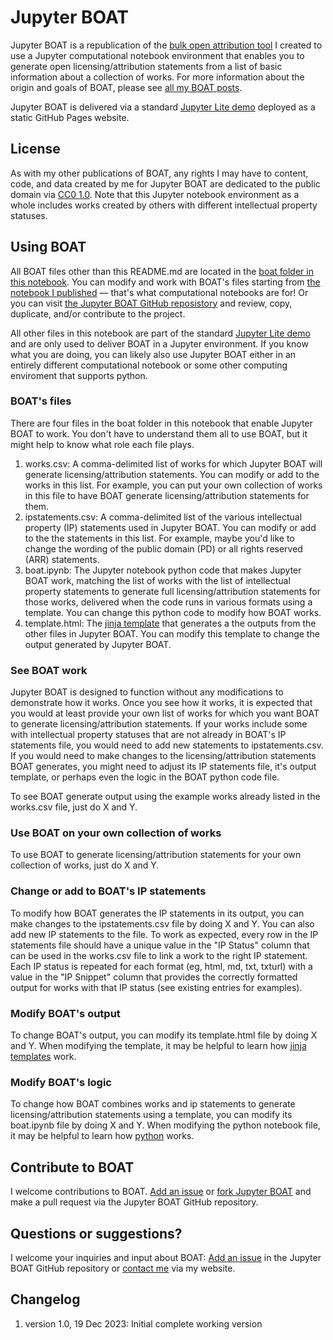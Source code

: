 # Jupyter BOAT
Jupyter BOAT is a republication of the [bulk open attribution tool](https://xolotl.org/boat-1-0/) I created to use a Jupyter computational notebook environment that enables you to generate open licensing/attribution statements from a list of basic information about a collection of works. For more information about the origin and goals of BOAT, please see [all my BOAT posts](https://xolotl.org/tags/boat/).

Jupyter BOAT is delivered via a standard [Jupyter Lite demo](https://jupyterlite.github.io/demo) deployed as a static GitHub Pages website.

## License
As with my other publications of BOAT, any rights I may have to content, code, and data created by me for Jupyter BOAT are dedicated to the public domain via [CC0 1.0](https://creativecommons.org/public-domain/cc0/). Note that this Jupyter notebook environment as a whole includes works created by others with different intellectual property statuses.

## Using BOAT
All BOAT files other than this README.md are located in the [boat folder in this notebook](/boat/). You can modify and work with BOAT's files starting from [the notebook I published](https://xolotl.org/jupyter-boat/) — that's what computational notebooks are for! Or you can visit [the Jupyter BOAT GitHub reposistory](https://github.com/xolotl/jupyter-boat) and review, copy, duplicate, and/or contribute to the project.

All other files in this notebook are part of the standard [Jupyter Lite demo](https://jupyterlite.github.io/demo) and are only used to deliver BOAT in a Jupyter environment. If you know what you are doing, you can likely also use Jupyter BOAT either in an entirely different computational notebook or some other computing enviroment that supports python.

### BOAT's files
There are four files in the boat folder in this notebook that enable Jupyter BOAT to work. You don't have to understand them all to use BOAT, but it might help to know what role each file plays.
1. works.csv: A comma-delimited list of works for which Jupyter BOAT will generate licensing/attribution statements. You can modify or add to the works in this list. For example, you can put your own collection of works in this file to have BOAT generate licensing/attribution statements for them.
1. ipstatements.csv: A comma-delimited list of the various intellectual property (IP) statements used in Jupyter BOAT. You can modify or add to the the statements in this list. For example, maybe you'd like to change the wording of the public domain (PD) or all rights reserved (ARR) statements.
1. boat.ipynb: The Jupyter notebook python code that makes Jupyter BOAT work, matching the list of works with the list of intellectual property statements to generate full licensing/attribution statements for those works, delivered when the code runs in various formats using a template. You can change this python code to modify how BOAT works.
1. template.html: The [jinja template](https://palletsprojects.com/p/jinja/) that generates a the outputs from the other files in Jupyter BOAT. You can modify this template to change the output generated by Jupyter BOAT.

### See BOAT work
Jupyter BOAT is designed to function without any modifications to demonstrate how it works. Once you see how it works, it is expected that you would at least provide your own list of works for which you want BOAT to generate licensing/attribution statements. If your works include some with intellectual property statuses that are not already in BOAT's IP statements file, you would need to add new statements to ipstatements.csv. If you would need to make changes to the licensing/attribution statements BOAT generates, you might need to adjust its IP statements file, it's output template, or perhaps even the logic in the BOAT python code file.

To see BOAT generate output using the example works already listed in the works.csv file, just do X and Y.

### Use BOAT on your own collection of works
To use BOAT to generate licensing/attribution statements for your own collection of works, just do X and Y.

### Change or add to BOAT's IP statements
To modify how BOAT generates the IP statements in its output, you can make changes to the ipstatements.csv file by doing X and Y. You can also add new IP statements to the file. To work as expected, every row in the IP statements file should have a unique value in the "IP Status" column that can be used in the works.csv file to link a work to the right IP statement. Each IP status is repeated for each format (eg, html, md, txt, txturl) with a value in the "IP Snippet" column that provides the correctly formatted output for works with that IP status (see existing entries for examples).

### Modify BOAT's output
To change BOAT's output, you can modify its template.html file by doing X and Y. When modifying the template, it may be helpful to learn how [jinja templates](https://palletsprojects.com/p/jinja/) work.

### Modify BOAT's logic
To change how BOAT combines works and ip statements to generate licensing/attribution statements using a template, you can modify its boat.ipynb file by doing X and Y. When modifying the python notebook file, it may be helpful to learn how [python](https://www.python.org/) works.

## Contribute to BOAT
I welcome contributions to BOAT. [Add an issue](https://github.com/xolotl/jupyter-boat/issues/new) or [fork Jupyter BOAT](https://github.com/xolotl/jupyter-boat/fork) and make a pull request via the Jupyter BOAT GitHub repository.

## Questions or suggestions?
I welcome your inquiries and input about BOAT: [Add an issue](https://github.com/xolotl/jupyter-boat/issues/new) in the Jupyter BOAT GitHub repository or [contact me](https://xolotl.org/contact/) via my website.

## Changelog
1. version 1.0, 19 Dec 2023: Initial complete working version